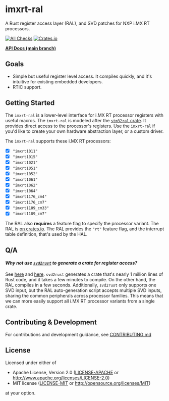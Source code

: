 # imxrt-ral

A Rust register access layer (RAL), and SVD patches for NXP i.MX RT processors.

[![All Checks][all-checks-badge]][all-checks-url] [![Crates.io][imxrt-hal-badge]][imxrt-hal-url]

[all-checks-badge]: https://github.com/imxrt-rs/imxrt-ral/workflows/All%20Checks/badge.svg
[all-checks-url]: https://github.com/imxrt-rs/imxrt-ral/actions?query=workflow%3A%22All+Checks%22
[imxrt-hal-badge]: https://img.shields.io/crates/v/imxrt-ral
[imxrt-hal-url]: https://crates.io/crates/imxrt-ral

**[API Docs (main branch)][main-api-docs]**

[main-api-docs]: https://imxrt-rs.github.io/imxrt-ral/

## Goals

- Simple but useful register level access. It compiles quickly, and it's intuitive for existing embedded developers.
- RTIC support.

## Getting Started

The `imxrt-ral` is a lower-level interface for i.MX RT processor registers with useful macros. The `imxrt-ral` is modeled after the [`stm32ral` crate](https://github.com/adamgreig/stm32ral). It provides direct access to the processor's registers. Use the `imxrt-ral` if you'd like to create your own hardware abstraction layer, or a custom driver.

The `imxrt-ral` supports these i.MX RT processors:

- [x] `"imxrt1011"`
- [x] `"imxrt1015"`
- [x] `"imxrt1021"`
- [x] `"imxrt1051"`
- [x] `"imxrt1052"`
- [x] `"imxrt1061"`
- [x] `"imxrt1062"`
- [x] `"imxrt1064"`
- [x] `"imxrt1176_cm4"`
- [x] `"imxrt1176_cm7"`
- [x] `"imxrt1189_cm33"`
- [x] `"imxrt1189_cm7"`

The RAL also **requires** a feature flag to specify the processor variant. The RAL is [on crates.io](https://crates.io/crates/imxrt-ral). The RAL provides the `"rt"` feature flag, and the interrupt table definition, that's used by the HAL.

## Q/A

#### *Why not use [`svd2rust`](https://docs.rs/svd2rust/0.17.0/svd2rust/) to generate a crate for register access?*

See [here](https://github.com/mciantyre/teensy4-rs/issues/48) and [here](https://users.rust-lang.org/t/svd2rust-generates-an-enormous-crate/32372). `svd2rust` generates a crate that's nearly 1 million lines of Rust code, and it takes a few minutes to compile. On the other hand, the RAL compiles in a few seconds. Additionally, `svd2rust` only supports one SVD input, but the RAL auto-generation script accepts multiple SVD inputs, sharing the common peripherals across processor families. This means that we can more easily support all i.MX RT processor variants from a single crate.

## Contributing & Development

For contributions and development guidance, see [CONTRIBUTING.md](CONTRIBUTING.md)

## License

Licensed under either of

- Apache License, Version 2.0 ([LICENSE-APACHE](LICENSE-APACHE) or
  http://www.apache.org/licenses/LICENSE-2.0)
- MIT license ([LICENSE-MIT](LICENSE-MIT) or http://opensource.org/licenses/MIT)

at your option.
